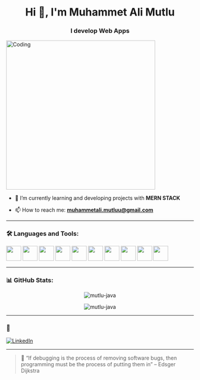 <h1 align="center">Hi 👋, I'm Muhammet Ali Mutlu</h1>
<h3 align="center">I develop Web Apps </h3>

<img align="center" alt="Coding" width="400" src="https://media.giphy.com/media/qgQUggAC3Pfv687qPC/giphy.gif" />


- 🌱 I’m currently learning and developing projects with **MERN STACK**

- 📫 How to reach me: **muhammetali.mutluu@gmail.com** 


---

### 🛠️ Languages and Tools:

<p align="left">
  <img src="https://cdn.jsdelivr.net/gh/devicons/devicon/icons/java/java-original.svg" width="40" />
  <img src="https://cdn.jsdelivr.net/gh/devicons/devicon/icons/python/python-original.svg" width="40" />
  <img src="https://cdn.jsdelivr.net/gh/devicons/devicon/icons/csharp/csharp-original.svg" width="40" />
  <img src="https://cdn.jsdelivr.net/gh/devicons/devicon/icons/html5/html5-original.svg" width="40" />
  <img src="https://cdn.jsdelivr.net/gh/devicons/devicon/icons/css3/css3-original.svg" width="40" />
  <img src="https://cdn.jsdelivr.net/gh/devicons/devicon/icons/javascript/javascript-original.svg" width="40" />
  <img src="https://cdn.jsdelivr.net/gh/devicons/devicon/icons/django/django-plain.svg" width="40" />
  <img src="https://cdn.jsdelivr.net/gh/devicons/devicon/icons/nodejs/nodejs-original.svg" width="40" />
  <img src="https://cdn.jsdelivr.net/gh/devicons/devicon/icons/react/react-original.svg" width="40" />
  <img src="https://cdn.jsdelivr.net/gh/devicons/devicon/icons/mongodb/mongodb-original.svg" width="40" />
</p>


---

### 📊 GitHub Stats:

<p align="center">
  <img src="https://github-readme-stats.vercel.app/api?username=mutlu-java&show_icons=true&locale=en" alt="mutlu-java" />
</p>

<p align="center">
  <img src="https://github-readme-streak-stats.herokuapp.com/?user=mutlu-java" alt="mutlu-java" />
</p>

---

### 🔗  

[![LinkedIn](https://img.shields.io/badge/LinkedIn-blue?style=for-the-badge&logo=linkedin)](https://www.linkedin.com/in/muhammet-ali-m-94246a237/)


---

> 🧠 “If debugging is the process of removing software bugs, then programming must be the process of putting them in” – Edsger Dijkstra
